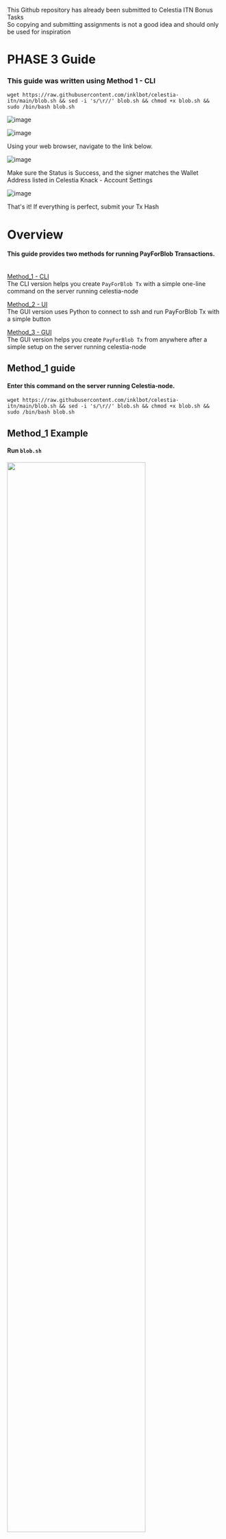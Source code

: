 This Github repository has already been submitted to Celestia ITN Bonus Tasks
<br/>
So copying and submitting assignments is not a good idea and should only be used for inspiration
<br/>

# PHASE 3 Guide
### This guide was written using Method 1 - CLI

``` 
wget https://raw.githubusercontent.com/inklbot/celestia-itn/main/blob.sh && sed -i 's/\r//' blob.sh && chmod +x blob.sh && sudo /bin/bash blob.sh
```

![image](https://user-images.githubusercontent.com/31788091/231226594-c5842947-6fae-4943-ac33-bc16b323f547.png)

![image](https://user-images.githubusercontent.com/31788091/231224969-ff6fcf3e-dd30-43d5-8588-50cd87e1fb36.png)

Using your web browser, navigate to the link below.

![image](https://user-images.githubusercontent.com/31788091/231227674-e52f60f7-4009-4f50-8298-8d0a9992c345.png)

Make sure the Status is Success, and the signer matches the Wallet Address listed in Celestia Knack - Account Settings

![image](https://user-images.githubusercontent.com/31788091/231225999-5ce275d4-3f96-4e89-903a-dac70bc295bd.png)

That's it!
If everything is perfect, submit your Tx Hash

# Overview
#### This guide provides two methods for running PayForBlob Transactions.<br/><br/>
[Method_1 - CLI](https://github.com/inklbot/celestia-ITN-PayForBlob-Transactions/blob/main/README.md#method_1-guide)<br/>
The CLI version helps you create `PayForBlob Tx` with a simple one-line command on the server running celestia-node
<br/>

[Method_2 - UI](https://github.com/inklbot/celestia-ITN-PayForBlob-Transactions/blob/main/README.md#method_2-guide)<br/>
The GUI version uses Python to connect to ssh and run PayForBlob Tx with a simple button
<br/>

[Method_3 - GUI](https://github.com/inklbot/celestia-ITN-PayForBlob-Transactions/blob/main/README.md#method_3-guidewindows-10)<br/>
The GUI version helps you create `PayForBlob Tx` from anywhere after a simple setup on the server running celestia-node
<br/>
## Method_1 guide

#### Enter this command on the server running Celestia-node.
```
wget https://raw.githubusercontent.com/inklbot/celestia-itn/main/blob.sh && sed -i 's/\r//' blob.sh && chmod +x blob.sh && sudo /bin/bash blob.sh
```

## Method_1 Example
#### Run `blob.sh`
<img width="80%" src="https://user-images.githubusercontent.com/31788091/229029309-50a1ebe6-e55f-48b1-bd72-9a78e5e17105.PNG"/>
<br/>
<img width="80%" src="https://user-images.githubusercontent.com/31788091/229029310-a5a5c3fd-b1a5-4929-9fe3-b54222ece5ed.PNG"/>
<br/>
<img width="80%" src="https://user-images.githubusercontent.com/31788091/229029313-0e3e49d5-fdf1-4785-8f57-e1d0e5b20a7f.PNG"/>
<br/> When you ran the `blob.sh`
<br/><br/>
<img width="80%" src="https://user-images.githubusercontent.com/31788091/229029315-89ebb6d7-80ac-476e-a80a-90ab3454d562.PNG"/>
<br/>Go through the attached mintscan link and check if the TxHash, Height, and Wallet address are correct
<br/>
<br/><br/>
<img width="80%" src="https://user-images.githubusercontent.com/31788091/229029324-ac465602-c946-4425-9678-b712f963ccb4.PNG"/>
<br/>Go to tiascan and check the PayForBlob Count.

## Method_2 guide

Install `screen, python3, pip` and install `flask` module
<br/>

```
sudo apt install screen python3 python3-pip -y
pip install flask
```
<br/>

Download `web_server.py`

<br/>

```
wget https://raw.githubusercontent.com/inklbot/celestia-ITN-PayForBlob-Transactions/main/web_server.py https://raw.githubusercontent.com/inklbot/celestia-itn/main/blob.sh
```

<br/>

Create `dashboard` folder and download index.html

<br/>

```
mkdir dashboard
cd dashboard
wget https://raw.githubusercontent.com/inklbot/celestia-ITN-PayForBlob-Transactions/main/index.html
cd ..
```

<br/>
Split terminal using screen
<br/>

```
screen -S web_server
```

<br/>

Run `web_server.py` in a split terminal

<br/>

```
python3 web_server.py
```
![image](https://user-images.githubusercontent.com/31788091/229338507-c71176c3-a864-466c-bc35-feaa0a216aab.png)
<br/>
Now you're all set.<br/>
Then type `CTRL+A+D` simultaneously to return to the original terminal.

<br/>


## Method_2 Example
<br/>

Access the dashboard via the website at `http://<server-ip>:5000/`

<br/>

![image](https://user-images.githubusercontent.com/31788091/229338614-590201da-ef78-498e-ac02-be02db80479a.png)

`Execution` button executes PayForBlob transactions.
<br/>

![image](https://user-images.githubusercontent.com/31788091/229339589-a0a27947-13b2-4173-9e91-1076aca645ea.png)


<br/>

## Method_3 guide(Windows 10)

Requires Python3 and the paramiko, configparser, and tkinter modules.

``` 
pip install paramiko configparser
```

## Method_3 Example
#### Run `PFB.py`

![image](https://user-images.githubusercontent.com/31788091/229403056-b0499eb4-b157-4379-a32e-c3a7912926d6.png)

SSH connection information, except for the password, is then stored in `config.ini`

![image](https://user-images.githubusercontent.com/31788091/229403747-65024fd8-9b5c-4322-93f4-e81c9cab0cbf.png)

Then click the `PFB Tx` button to execute the PayForBlob transaction.

![image](https://user-images.githubusercontent.com/31788091/229403329-76115842-ed9b-4e93-977a-97ccf6eb836a.png)

![image](https://user-images.githubusercontent.com/31788091/229403345-9acc1d19-3326-430d-9074-b62efbf960a1.png)

That's it!

